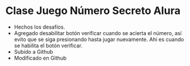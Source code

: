 <h1>Clase Juego Número Secreto Alura</h1>

- Hechos los desafíos.
- Agregado desabilitar botón verificar cuando se acierta el número, así evito que se siga presionando hasta jugar nuevamente. Ahí es cuando se habilita el botón verificar.
- Subido a Github
- Modificado en Github
